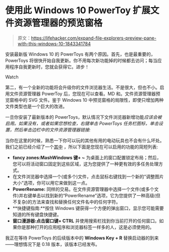 # 使用此 Windows 10 PowerToy 扩展文件资源管理器的预览窗格

> 原文：<https://lifehacker.com/expand-file-explorers-preview-pane-with-this-windows-10-1843341784>

安装最新版 Windows 10 的 PowerToys 有两个原因。首先，也是最重要的，PowerToys 将很快开始自我更新。你不用每次新功能掉的时候都去访问；每当应用程序自我更新时，您就会获得它。进步！

Watch

第二，有一个全新的功能将会升级你的文件浏览器生活。不是很大，但也不小。启用文件资源管理器 PowerToy 后，您现在可以查看。MD 和。文件资源管理器预览窗格中的 SVG 文件。鉴于 Windows 10 中预览窗格的局限性，即使只增加两种文件类型也是一个巨大的改进。

一旦你安装了最新版本的 PowerToys，默认情况下文件浏览器新增功能*应该会被启用。如果没有，或者如果您想检查，右键单击 PowerToys 任务栏图标，单击设置，然后单击边栏中的文件资源管理器链接:*

当你在这里的时候，熟悉一下你可以玩的其他有用的电动玩具也不会有什么坏处。我们之前已经介绍了一个[其中](https://lifehacker.com/rename-multiple-files-at-once-with-this-windows-10-powe-1839454901) ，所以下面是您现在可以启用的功能的简短列表:

*   **fancy zones:**Mash**Windows 键+ ~** 为桌面上的窗口配置锁定布局；然后，您可以将活动窗口固定到这些区域，这为您提供了一种更有效的多任务处理方式。
*   在文件浏览器中选择一个(或多个)文件，点击鼠标右键找到一个新的“调整图片大小”选项，你可以用它来做到这一点。
*   **PowerRename:** 同样的交易。在文件资源管理器中选择一个文件(或多个文件)并右键单击以找到新的“PowerRename”选项，它为您提供了一种高级(但不复杂)的方法来查找和替换任何文件名中的任何字符。
*   **快捷键指南:**按住 Windows 键获得一个方便的弹出窗口，显示您可能需要知道的所有键盘快捷键。
*   **窗口漫游器:**点击**窗口键+ CTRL** 并使用搜索栏找到你当前打开的任何窗口。如果你是那种打开的应用程序和浏览器标签一样多的人，这是必须使用的。

我正在等待 PowerToys 的后续版本中的 **Windows Key + R** 替换启动器的到来——理想情况下是 0.18 版本，该版本已经发布。